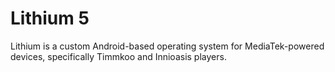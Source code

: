 # Lithium 5
Lithium is a custom Android-based operating system for MediaTek-powered devices, specifically Timmkoo and Innioasis players.
